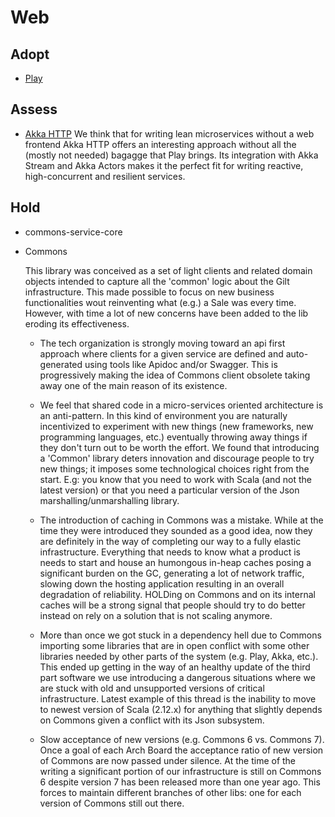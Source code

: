 
# Web

## Adopt

  - [Play](https://www.playframework.com/)

## Assess

  - [Akka HTTP](http://doc.akka.io/docs/akka/2.4.11/scala/http/)
    We think that for writing lean microservices without a web
    frontend Akka HTTP offers an interesting approach without all the
    (mostly not needed) bagagge that Play brings. Its integration with
    Akka Stream and Akka Actors makes it the perfect fit for writing
    reactive, high-concurrent and resilient services.

## Hold

  - commons-service-core

  - Commons

    This library was conceived as a set of light clients and related
    domain objects intended to capture all the 'common' logic about
    the Gilt infrastructure. This made possible to focus on new
    business functionalities wout reinventing what (e.g.) a Sale was
    every time. However, with time a lot of new concerns have been
    added to the lib eroding its effectiveness.

    - The tech organization is strongly moving toward an api first
      approach where clients for a given service are defined and
      auto-generated using tools like Apidoc and/or Swagger. This is
      progressively making the idea of Commons client obsolete taking
      away one of the main reason of its existence.

    - We feel that shared code in a micro-services oriented
      architecture is an anti-pattern. In this kind of environment you
      are naturally incentivized to experiment with new things (new
      frameworks, new programming languages, etc.) eventually throwing
      away things if they don't turn out to be worth the effort. We
      found that introducing a 'Common' library deters innovation and
      discourage people to try new things; it imposes some
      technological choices right from the start. E.g: you know that
      you need to work with Scala (and not the latest version) or that
      you need a particular version of the Json
      marshalling/unmarshalling library.

    - The introduction of caching in Commons was a mistake. While at
      the time they were introduced they sounded as a good idea, now
      they are definitely in the way of completing our way to a fully
      elastic infrastructure. Everything that needs to know what a
      product is needs to start and house an humongous in-heap caches
      posing a significant burden on the GC, generating a lot of
      network traffic, slowing down the hosting application resulting
      in an overall degradation of reliability. HOLDing on Commons and
      on its internal caches will be a strong signal that people
      should try to do better instead on rely on a solution that is
      not scaling anymore.

    - More than once we got stuck in a dependency hell due to Commons
      importing some libraries that are in open conflict with some
      other libraries needed by other parts of the system (e.g. Play,
      Akka, etc.). This ended up getting in the way of an healthy
      update of the third part software we use introducing a dangerous
      situations where we are stuck with old and unsupported versions
      of critical infrastructure. Latest example of this thread is the
      inability to move to newest version of Scala (2.12.x) for
      anything that slightly depends on Commons given a conflict with
      its Json subsystem.

    - Slow acceptance of new versions (e.g. Commons 6 vs. Commons
      7). Once a goal of each Arch Board the acceptance ratio of new
      version of Commons are now passed under silence. At the time of
      the writing a significant portion of our infrastructure is still
      on Commons 6 despite version 7 has been released more than one
      year ago. This forces to maintain different branches of other
      libs: one for each version of Commons still out there.
